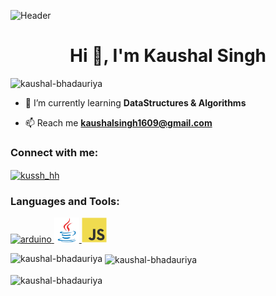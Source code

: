 ![Header](https://github.com/Kaushal-Bhadauriya/Kaushal-Bhadauriya/assets/141384680/f1399623-7c93-4414-878b-913953ddc7c9)
<h1 align="center">Hi 👋, I'm Kaushal Singh</h1>


<p align="left"> <img src="https://komarev.com/ghpvc/?username=kaushal-bhadauriya&label=Profile%20views&color=0e75b6&style=flat" alt="kaushal-bhadauriya" /> </p>

- 🌱 I’m currently learning **DataStructures & Algorithms**

- 📫 Reach me **kaushalsingh1609@gmail.com**

<h3 align="left">Connect with me:</h3>
<p align="left">
<a href="https://instagram.com/kussh_hh" target="blank"><img align="center" src="https://raw.githubusercontent.com/rahuldkjain/github-profile-readme-generator/master/src/images/icons/Social/instagram.svg" alt="kussh_hh" height="30" width="40" /></a>
</p>

<h3 align="left">Languages and Tools:</h3>
<p align="left"> <a href="https://www.arduino.cc/" target="_blank" rel="noreferrer"> <img src="https://cdn.worldvectorlogo.com/logos/arduino-1.svg" alt="arduino" width="40" height="40"/> </a> <a href="https://www.java.com" target="_blank" rel="noreferrer"> <img src="https://raw.githubusercontent.com/devicons/devicon/master/icons/java/java-original.svg" alt="java" width="40" height="40"/> </a> <a href="https://developer.mozilla.org/en-US/docs/Web/JavaScript" target="_blank" rel="noreferrer"> <img src="https://raw.githubusercontent.com/devicons/devicon/master/icons/javascript/javascript-original.svg" alt="javascript" width="40" height="40"/> </a> </p>

<p><img align="left" src="https://github-readme-stats.vercel.app/api/top-langs?username=kaushal-bhadauriya&show_icons=true&locale=en&layout=compact" alt="kaushal-bhadauriya" /></p>

<p>&nbsp;<img align="center" src="https://github-readme-stats.vercel.app/api?username=kaushal-bhadauriya&show_icons=true&locale=en" alt="kaushal-bhadauriya" /></p>

<p><img align="center" src="https://github-readme-streak-stats.herokuapp.com/?user=kaushal-bhadauriya&" alt="kaushal-bhadauriya" /></p>
